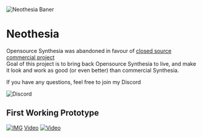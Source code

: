 ![Neothesia Baner](https://i.imgur.com/QfdMwMI.png)

# Neothesia
Opensource Synthesia was abandoned in favour of [closed source commercial project](https://www.synthesiagame.com/)  
Goal of this project is to bring back Opensource Synthesia to live, and make it look and work as good (or even better) than commercial Synthesia.

If you have any questions, feel free to join my Discord

<img alt="Discord" src="https://img.shields.io/discord/273176778946641920?logo=discord&style=for-the-badge">

## First Working Prototype
[![IMG](https://i.snag.gy/F8SCbv.jpg)](https://youtu.be/1fsii7kQDw0)
[Video](https://youtu.be/1fsii7kQDw0)
[![Video](https://i.imgur.com/t0IaVA1.png)](https://youtu.be/1fsii7kQDw0)
